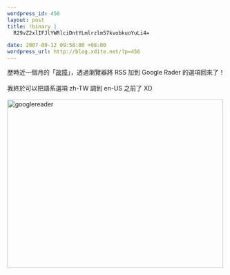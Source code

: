 ```yaml
--- 
wordpress_id: 456
layout: post
title: !binary |
  R29vZ2xlIFJlYWRlciDntYLmlrzlm57kvobkuoYuLi4=

date: 2007-09-12 09:58:00 +08:00
wordpress_url: http://blog.xdite.net/?p=456
---
```

歷時近一個月的「<a href="http://blog.xdite.net/?p=438">故障</a>」，透過瀏覽器將 RSS 加到 Google Rader 的選項回來了！<br /><br />我終於可以把語系選項 zh-TW 調到 en-US 之前了 XD<br /><br /><a href="http://www.flickr.com/photos/14765209@N00/1363716946/" title="相片分享"><img src="http://farm2.static.flickr.com/1259/1363716946_99c8fc8ab7.jpg" alt="googlereader" height="390" width="500" /></a>
